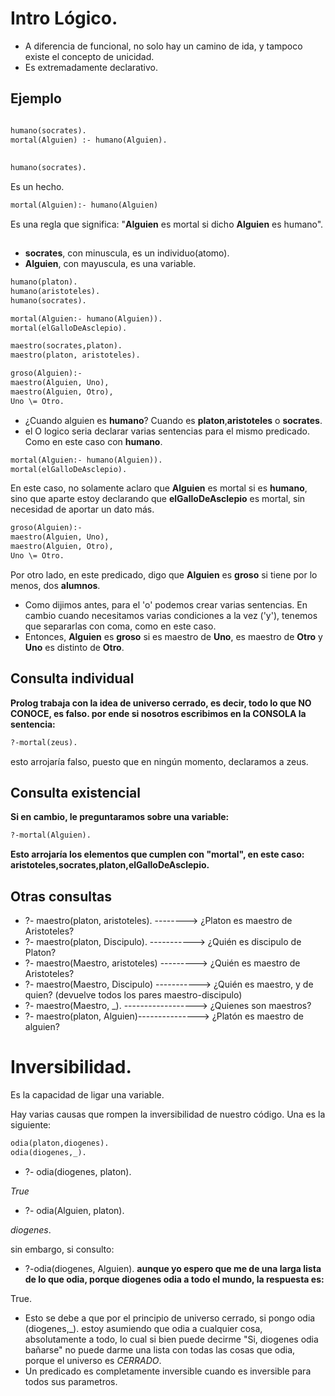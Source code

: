 # Intro Lógico.

* A diferencia de funcional, no solo hay un camino de ida, y tampoco existe el concepto de unicidad.
* Es extremadamente declarativo.
## Ejemplo
```pl

humano(socrates).
mortal(Alguien) :- humano(Alguien).
```
## 
```pl
humano(socrates).
```  
Es un hecho.
```pl 
mortal(Alguien):- humano(Alguien)
```
Es una regla que significa: "**Alguien** es mortal si dicho **Alguien** es humano".
## 
* **socrates**, con minuscula, es un individuo(atomo).
* **Alguien**, con mayuscula, es una variable.

```pl 
humano(platon).
humano(aristoteles).
humano(socrates).

mortal(Alguien:- humano(Alguien)).
mortal(elGalloDeAsclepio).

maestro(socrates,platon).
maestro(platon, aristoteles).

groso(Alguien):-
maestro(Alguien, Uno),
maestro(Alguien, Otro),
Uno \= Otro.
```
* ¿Cuando alguien es **humano**? Cuando es **platon**,**aristoteles** o **socrates**.
* el O logico seria declarar varias sentencias para el mismo predicado. Como en este caso con **humano**.
```pl
mortal(Alguien:- humano(Alguien)).
mortal(elGalloDeAsclepio).

```
En este caso, no solamente aclaro que **Alguien** es mortal si es **humano**, sino que aparte estoy declarando que **elGalloDeAsclepio** es mortal, sin necesidad de aportar un dato más.

```pl
groso(Alguien):-
maestro(Alguien, Uno),
maestro(Alguien, Otro),
Uno \= Otro.
```
Por otro lado, en este predicado, digo que **Alguien** es **groso** si tiene por lo menos, dos **alumnos**.
* Como dijimos antes, para el 'o' podemos crear varias sentencias. En cambio cuando necesitamos varias condiciones a la vez ('y'), tenemos que separarlas con coma, como en este caso.
* Entonces, **Alguien** es **groso** si es maestro de **Uno**, es maestro de **Otro** y **Uno** es distinto de **Otro**.

## Consulta individual
**Prolog trabaja con la idea de universo cerrado, es decir, todo lo que NO CONOCE, es falso. por ende si nosotros escribimos en la **CONSOLA** la sentencia:**
```pl
?-mortal(zeus).
```
esto arrojaría falso, puesto que en ningún momento, declaramos a zeus.

## Consulta existencial
**Si en cambio, le preguntaramos sobre una variable:**
```pl
?-mortal(Alguien).
```
**Esto arrojaría los elementos que cumplen con "mortal", en este caso: aristoteles,socrates,platon,elGalloDeAsclepio.**

## Otras consultas
* ?- maestro(platon, aristoteles).  --------> ¿Platon es maestro de Aristoteles?
* ?- maestro(platon, Discipulo). -----------> ¿Quién es discipulo de Platon?
* ?- maestro(Maestro, aristoteles) ---------> ¿Quién es maestro de Aristoteles?
* ?- maestro(Maestro, Discipulo) -----------> ¿Quién es maestro, y de quien? (devuelve todos los pares maestro-discipulo)
* ?- maestro(Maestro, _). ------------------> ¿Quienes son maestros?
* ?- maestro(platon, Alguien)---------------> ¿Platón es maestro de alguien?

# Inversibilidad.
Es la capacidad de ligar una variable.

Hay varias causas que rompen la inversibilidad de nuestro código. Una es la siguiente: 
```pl
odia(platon,diogenes).
odia(diogenes,_).
```
* ?- odia(diogenes, platon).
  
 *True*
* ?- odia(Alguien, platon).
  
 *diogenes*.

  sin embargo, si consulto:
* ?-odia(diogenes, Alguien). **aunque yo espero que me de una larga lista de lo que odia, porque diogenes odia a todo el mundo, la respuesta es:**

 True.

* Esto se debe a que por el principio de universo cerrado, si pongo odia (diogenes,_). estoy asumiendo que odia a cualquier cosa, absolutamente a todo, lo cual si bien puede decirme "Si, diogenes odia bañarse" no puede darme una lista con todas las cosas que odia, porque el universo es *CERRADO*.
* Un predicado es completamente inversible cuando es inversible para todos sus parametros.

